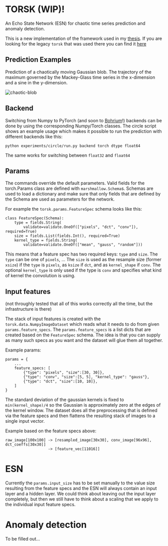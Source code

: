 # TORSK (WIP)!

An Echo State Network (ESN) for chaotic time series prediction and anomaly
detection.

This is a new implementation of the framework used in my [thesis](https://github.com/nmheim/thesis).
If you are looking for the legacy `torsk` that was used there you 
can find it [here](https://github.com/nmheim/torsk_archived)

## Prediction Examples

Prediction of a chaotically moving Gaussian blob. The trajectory of the maximum
governed by the Mackey-Glass time series in the x-dimension and a sine in the
y-dimension.

![chaotic-blob](https://sid.erda.dk/share_redirect/eosH8APA8K)

## Backend

Switching from Numpy to PyTorch (and soon to
[Bohrium](https://github.com/bh107/bohrium)!) backends can be done by using the
corresponding Numpy/Torch classes. The circle script shows an example usage
which makes it possible to run the prediction with different backends like
this:

    python experiments/circle/run.py backend torch dtype float64

The same works for switching between `float32` and `float64`


## Params

The commands override the default parameters. Valid fields for the
torch.Params class are defined with `marshmallow.Schema`s. Schemas are used to
load a dictionary and make sure that only fields that are defined by the Schema
are used as parameters for the network.

For example the `torsk.params.FeatureSpec` schema looks like this:

    class FeatureSpec(Schema):
        type = fields.String(
            validate=validate.OneOf(["pixels", "dct", "conv"]), required=True)
        size = fields.List(fields.Int(), required=True)
        kernel_type = fields.String(
            validate=validate.OneOf(["mean", "gauss", "random"]))

This means that a feature spec has two required keys: `type` and `size`.
The `type` can be one of `pixels`, ... The `size` is used as the resample size
(former `xsize`) if the `type` is `pixels`, as `ksize` if `dct`, and as
`kernel_shape` if `conv`.  The optional `kernel_type` is only used if the type
is `conv` and specifies what kind of kernel the convolution is using.


## Input features

(not throughly tested that all of this works correctly all the time, but the
infrastructure is there)

The stack of input features is created with the `torsk.data.NumpyImageDataset`
which reads what it needs to do from given `params.feature_specs`.  The
`params.feature_specs` is a list dicts that are created based on the
`FeatureSpec` schema.  The idea is that you can supply as many such specs as
you want and the dataset will glue them all together.

Example params:

    params = {
        ...
        feature_specs: [
            {"type": "pixels", "size":[30, 30]},
            {"type": "conv", "size":[5, 5], "kernel_type": "gauss"},
            {"type": "dct", "size":[10, 10]},
        ]
    }

The standard deviation of the gaussian kernels is fixed to `min(kernel_shape)/4`
so the Gaussian is approximately zero at the edges of the kernel window.
The dataset does all the preprocessing that is defined via the feature specs
and then flattens the resulting stack of images to a single input vector.

Example based on the feature specs above:

    raw_image[100x100] -> [resampled_image[30x30], conv_image[96x96], dct_coeffs[30x30]]
                       -> [feature_vec[11016]]


# ESN

Currently the `params.input_size` has to be set manually to the value size
resulting from the feature specs and the ESN will always contain an input layer
and a hidden layer. We could think about leaving out the input layer completely,
but then we still have to think about a scaling that we apply to the individual
input feature specs.


# Anomaly detection

To be filled out...
